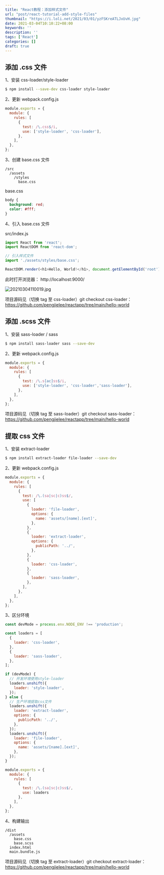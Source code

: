 ```yaml
---
title: "React教程：添加样式文件"
url: "post/react-tutorial-add-style-files"
thumbnail: "https://i.loli.net/2021/03/01/yzFSKreATLJxUvH.jpg"
date: 2021-03-04T10:10:22+08:00
keywords: ''
description: ''
tags: ['React']
categories: []
draft: true
---
```


## 添加 .css 文件

1、安装 css-loader/style-loader 

```bash
$ npm install --save-dev css-loader style-loader
```

2、更新 webpack.config.js 

```javascript
module.exports = {
  module: {
    rules: [
      {
        test: /\.css$/i,
        use: ['style-loader', 'css-loader'],
      },
    ],
  },
};
```

3、创建 base.css 文件 

```
/src
  /assets
    /styles
      base.css
```

base.css

```css
body {
  background: red;
  color: #fff;
}
```

4、引入 base.css 文件 

src/index.js

```javascript
import React from 'react';
import ReactDOM from 'react-dom';

// 引入样式文件
import './assets/styles/base.css';

ReactDOM.render(<h1>Hello, World!</h1>, document.getElementById('root'));
```

此时打开浏览器： http://localhost:9000/

![20210304110019.jpg](https://i.loli.net/2021/03/04/imn2pFZt7EBJDe4.jpg)


项目源码见（切换 tag 至 css-loader）git checkout css-loader： https://github.com/pengjielee/reactapp/tree/main/hello-world

## 添加 .scss 文件

1、安装 sass-loader / sass  

```bash
$ npm install sass-loader sass --save-dev
```

2、更新 webpack.config.js 

```javascript
module.exports = {
  module: {
    rules: [
      {
        test: /\.s[ac]ss$/i,
        use: ['style-loader', 'css-loader','sass-loader'],
      },
    ],
  },
};
```


项目源码见（切换 tag 至 sass-loader）git checkout sass-loader： https://github.com/pengjielee/reactapp/tree/main/hello-world

## 提取 css 文件

1、安装 extract-loader

```bash
$ npm install extract-loader file-loader --save-dev
```

2、更新 webpack.config.js

```javascript
module.exports = {
  module: {
    rules: [
      {
        test: /\.(sa|sc|c)ss$/,
        use: [
          {
            loader: 'file-loader',
            options: {
              name: 'assets/[name].[ext]',
            },
          },
          {
            loader: 'extract-loader',
            options: {
              publicPath: '../',
            },
          },
          {
            loader: 'css-loader',
          },
          {
            loader: 'sass-loader',
          },
        ],
      },
    ],
  },
};
```

3、区分环境

```javascript
const devMode = process.env.NODE_ENV !== 'production';

const loaders = [
  {
    loader: 'css-loader',
  },
  {
    loader: 'sass-loader',
  },
];

if (devMode) {
  // 开发环境使用style-loader
  loaders.unshift({
    loader: 'style-loader',
  });
} else {
  // 生产环境提取css文件
  loaders.unshift({
    loader: 'extract-loader',
    options: {
      publicPath: '../',
    },
  });
  loaders.unshift({
    loader: 'file-loader',
    options: {
      name: 'assets/[name].[ext]',
    },
  });
}

module.exports = {
  module: {
    rules: [
      {
        test: /\.(sa|sc|c)ss$/,
        use: loaders
      },
    ],
  },
};
```

4、构建输出

```
/dist
  /assets
    base.css
    base.scss
  index.html
  main.bundle.js
```


项目源码见（切换 tag 至 extract-loader）git checkout extract-loader： https://github.com/pengjielee/reactapp/tree/main/hello-world







